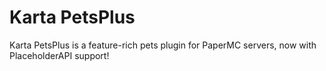 # Karta PetsPlus

Karta PetsPlus is a feature-rich pets plugin for PaperMC servers, now with PlaceholderAPI support!